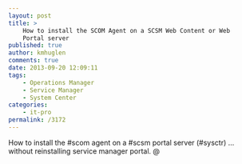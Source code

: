 ```yaml
---
layout: post
title: >
    How to install the SCOM Agent on a SCSM Web Content or Web
    Portal server
published: true
author: kmhuglen
comments: true
date: 2013-09-20 12:09:11
tags:
    - Operations Manager
    - Service Manager
    - System Center
categories:
    - it-pro
permalink: /3172
---
```

How to install the #scom agent on a #scsm portal server (#sysctr) … without reinstalling service manager portal. @ 

&nbsp;
